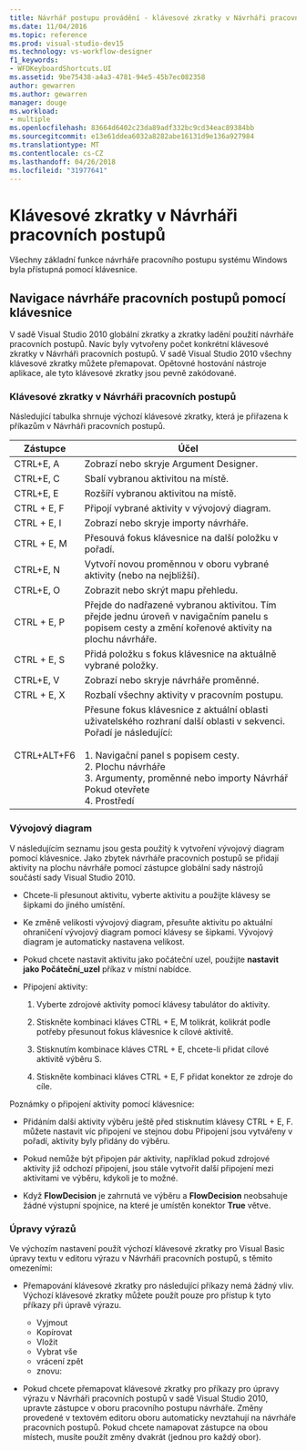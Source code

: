 ```yaml
---
title: Návrhář postupu provádění - klávesové zkratky v Návrháři pracovních postupů
ms.date: 11/04/2016
ms.topic: reference
ms.prod: visual-studio-dev15
ms.technology: vs-workflow-designer
f1_keywords:
- WFDKeyboardShortcuts.UI
ms.assetid: 9be75438-a4a3-4781-94e5-45b7ec082358
author: gewarren
ms.author: gewarren
manager: douge
ms.workload:
- multiple
ms.openlocfilehash: 83664d6402c23da89adf332bc9cd34eac89384bb
ms.sourcegitcommit: e13e61ddea6032a8282abe16131d9e136a927984
ms.translationtype: MT
ms.contentlocale: cs-CZ
ms.lasthandoff: 04/26/2018
ms.locfileid: "31977641"
---
```

# <a name="keyboard-shortcuts-in-the-workflow-designer"></a>Klávesové zkratky v Návrháři pracovních postupů

Všechny základní funkce návrháře pracovního postupu systému Windows byla přístupná pomocí klávesnice.

## <a name="navigating-the-workflow-designer-using-the-keyboard"></a>Navigace návrháře pracovních postupů pomocí klávesnice

V sadě Visual Studio 2010 globální zkratky a zkratky ladění použití návrháře pracovních postupů. Navíc byly vytvořeny počet konkrétní klávesové zkratky v Návrháři pracovních postupů. V sadě Visual Studio 2010 všechny klávesové zkratky můžete přemapovat. Opětovné hostování nástroje aplikace, ale tyto klávesové zkratky jsou pevně zakódované.

### <a name="workflow-designer-keyboard-shortcuts"></a>Klávesové zkratky v Návrháři pracovních postupů

Následující tabulka shrnuje výchozí klávesové zkratky, která je přiřazena k příkazům v Návrháři pracovních postupů.

|Zástupce|Účel|
|--------------|-------------|
|CTRL+E, A|Zobrazí nebo skryje Argument Designer.|
|CTRL+E, C|Sbalí vybranou aktivitou na místě.|
|CTRL+E, E|Rozšíří vybranou aktivitou na místě.|
|CTRL + E, F|Připojí vybrané aktivity v vývojový diagram.|
|CTRL + E, I|Zobrazí nebo skryje importy návrháře.|
|CTRL + E, M|Přesouvá fokus klávesnice na další položku v pořadí.|
|CTRL+E, N|Vytvoří novou proměnnou v oboru vybrané aktivity (nebo na nejbližší).|
|CTRL+E, O|Zobrazit nebo skrýt mapu přehledu.|
|CTRL + E, P|Přejde do nadřazené vybranou aktivitou. Tím přejde jednu úroveň v navigačním panelu s popisem cesty a změní kořenové aktivity na plochu návrháře.|
|CTRL + E, S|Přidá položku s fokus klávesnice na aktuálně vybrané položky.|
|CTRL+E, V|Zobrazí nebo skryje návrháře proměnné.|
|CTRL + E, X|Rozbalí všechny aktivity v pracovním postupu.|
|CTRL+ALT+F6|Přesune fokus klávesnice z aktuální oblasti uživatelského rozhraní další oblasti v sekvenci. Pořadí je následující:<br /><br /> 1.  Navigační panel s popisem cesty.<br />2.  Plochu návrháře<br />3.  Argumenty, proměnné nebo importy Návrhář Pokud otevřete<br />4.  Prostředí|

### <a name="flowchart"></a>Vývojový diagram

V následujícím seznamu jsou gesta použitý k vytvoření vývojový diagram pomocí klávesnice. Jako zbytek návrháře pracovních postupů se přidají aktivity na plochu návrháře pomocí zástupce globální sady nástrojů součástí sady Visual Studio 2010.

- Chcete-li přesunout aktivitu, vyberte aktivitu a použijte klávesy se šipkami do jiného umístění.

- Ke změně velikosti vývojový diagram, přesuňte aktivitu po aktuální ohraničení vývojový diagram pomocí klávesy se šipkami. Vývojový diagram je automaticky nastavena velikost.

- Pokud chcete nastavit aktivitu jako počáteční uzel, použijte **nastavit jako Počáteční_uzel** příkaz v místní nabídce.

- Připojení aktivity:

    1.  Vyberte zdrojové aktivity pomocí klávesy tabulátor do aktivity.

    2.  Stiskněte kombinaci kláves CTRL + E, M tolikrát, kolikrát podle potřeby přesunout fokus klávesnice k cílové aktivitě.

    3.  Stisknutím kombinace kláves CTRL + E, chcete-li přidat cílové aktivitě výběru S.

    4.  Stiskněte kombinaci kláves CTRL + E, F přidat konektor ze zdroje do cíle.

Poznámky o připojení aktivity pomocí klávesnice:

- Přidáním další aktivity výběru ještě před stisknutím klávesy CTRL + E, F. můžete nastavit víc připojení ve stejnou dobu Připojení jsou vytvářeny v pořadí, aktivity byly přidány do výběru.

- Pokud nemůže být připojen pár aktivity, například pokud zdrojové aktivity již odchozí připojení, jsou stále vytvořit další připojení mezi aktivitami ve výběru, kdykoli je to možné.

- Když **FlowDecision** je zahrnutá ve výběru a **FlowDecision** neobsahuje žádné výstupní spojnice, na které je umístěn konektor **True** větve.

### <a name="expression-editing"></a>Úpravy výrazů

Ve výchozím nastavení použít výchozí klávesové zkratky pro Visual Basic úpravy textu v editoru výrazu v Návrháři pracovních postupů, s těmito omezeními:

- Přemapování klávesové zkratky pro následující příkazy nemá žádný vliv. Výchozí klávesové zkratky můžete použít pouze pro přístup k tyto příkazy při úpravě výrazu.

   - Vyjmout
   - Kopírovat
   - Vložit
   - Vybrat vše
   - vrácení zpět
   - znovu:

- Pokud chcete přemapovat klávesové zkratky pro příkazy pro úpravy výrazu v Návrháři pracovních postupů v sadě Visual Studio 2010, upravte zástupce v oboru pracovního postupu návrháře. Změny provedené v textovém editoru oboru automaticky nevztahují na návrháře pracovních postupů. Pokud chcete namapovat zástupce na obou místech, musíte použít změny dvakrát (jednou pro každý obor).